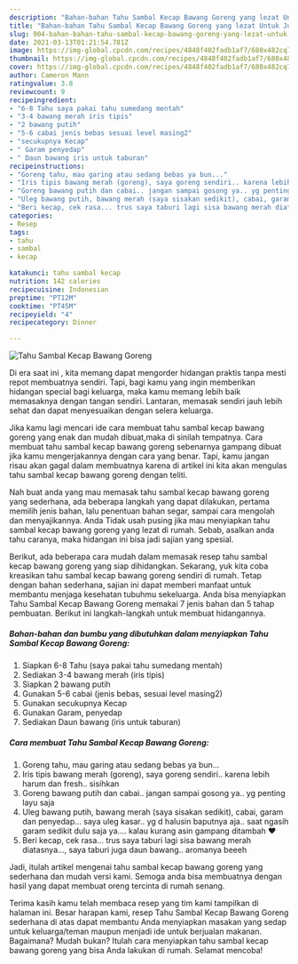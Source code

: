 ```yaml
---
description: "Bahan-bahan Tahu Sambal Kecap Bawang Goreng yang lezat Untuk Jualan"
title: "Bahan-bahan Tahu Sambal Kecap Bawang Goreng yang lezat Untuk Jualan"
slug: 904-bahan-bahan-tahu-sambal-kecap-bawang-goreng-yang-lezat-untuk-jualan
date: 2021-03-13T01:21:54.781Z
image: https://img-global.cpcdn.com/recipes/4848f402fadb1af7/680x482cq70/tahu-sambal-kecap-bawang-goreng-foto-resep-utama.jpg
thumbnail: https://img-global.cpcdn.com/recipes/4848f402fadb1af7/680x482cq70/tahu-sambal-kecap-bawang-goreng-foto-resep-utama.jpg
cover: https://img-global.cpcdn.com/recipes/4848f402fadb1af7/680x482cq70/tahu-sambal-kecap-bawang-goreng-foto-resep-utama.jpg
author: Cameron Mann
ratingvalue: 3.8
reviewcount: 9
recipeingredient:
- "6-8 Tahu saya pakai tahu sumedang mentah"
- "3-4 bawang merah iris tipis"
- "2 bawang putih"
- "5-6 cabai jenis bebas sesuai level masing2"
- "secukupnya Kecap"
- " Garam penyedap"
- " Daun bawang iris untuk taburan"
recipeinstructions:
- "Goreng tahu, mau garing atau sedang bebas ya bun..."
- "Iris tipis bawang merah (goreng), saya goreng sendiri.. karena lebih harum dan fresh.. sisihkan"
- "Goreng bawang putih dan cabai.. jangan sampai gosong ya.. yg penting layu saja"
- "Uleg bawang putih, bawang merah (saya sisakan sedikit), cabai, garam dan penyedap... saya uleg kasar.. yg d halusin baputnya aja.. saat ngasih garam sedikit dulu saja ya.... kalau kurang asin gampang ditambah ❤"
- "Beri kecap, cek rasa... trus saya taburi lagi sisa bawang merah diatasnya..., saya taburi juga daun bawang.. aromanya beeeh"
categories:
- Resep
tags:
- tahu
- sambal
- kecap

katakunci: tahu sambal kecap 
nutrition: 142 calories
recipecuisine: Indonesian
preptime: "PT12M"
cooktime: "PT45M"
recipeyield: "4"
recipecategory: Dinner

---
```



![Tahu Sambal Kecap Bawang Goreng](https://img-global.cpcdn.com/recipes/4848f402fadb1af7/680x482cq70/tahu-sambal-kecap-bawang-goreng-foto-resep-utama.jpg)

Di era  saat ini , kita memang dapat mengorder hidangan praktis tanpa mesti repot membuatnya sendiri. Tapi, bagi kamu yang ingin memberikan hidangan special bagi keluarga, maka kamu memang lebih baik memasaknya dengan tangan sendiri. Lantaran, memasak sendiri jauh lebih sehat dan dapat menyesuaikan dengan selera keluarga.

Jika kamu lagi mencari ide cara membuat tahu sambal kecap bawang goreng yang enak dan mudah dibuat,maka di sinilah tempatnya. Cara membuat tahu sambal kecap bawang goreng  sebenarnya gampang dibuat jika kamu mengerjakannya dengan cara yang benar. Tapi, kamu jangan risau akan gagal dalam membuatnya 
karena di artikel ini kita akan mengulas tahu sambal kecap bawang goreng dengan teliti.  



Nah buat anda yang mau memasak tahu sambal kecap bawang goreng yang sederhana, ada beberapa langkah yang dapat dilakukan, pertama memilih jenis bahan, lalu penentuan bahan segar, sampai cara mengolah dan menyajikannya. Anda Tidak usah pusing jika mau menyiapkan tahu sambal kecap bawang goreng yang lezat di rumah. Sebab, asalkan anda  tahu caranya, maka hidangan ini bisa jadi sajian yang spesial.

Berikut, ada beberapa cara mudah dalam memasak resep tahu sambal kecap bawang goreng yang siap dihidangkan. Sekarang, yuk kita coba kreasikan tahu sambal kecap bawang goreng sendiri di rumah. Tetap dengan bahan sederhana, sajian ini dapat memberi manfaat untuk membantu menjaga kesehatan tubuhmu sekeluarga. Anda bisa menyiapkan Tahu Sambal Kecap Bawang Goreng memakai 7 jenis bahan dan 5 tahap pembuatan. Berikut ini langkah-langkah untuk membuat hidangannya.

<!--inarticleads1-->

##### Bahan-bahan dan bumbu yang dibutuhkan dalam menyiapkan Tahu Sambal Kecap Bawang Goreng:

1. Siapkan 6-8 Tahu (saya pakai tahu sumedang mentah)
1. Sediakan 3-4 bawang merah (iris tipis)
1. Siapkan 2 bawang putih
1. Gunakan 5-6 cabai (jenis bebas, sesuai level masing2)
1. Gunakan secukupnya Kecap
1. Gunakan  Garam, penyedap
1. Sediakan  Daun bawang (iris untuk taburan)




<!--inarticleads2-->

##### Cara membuat Tahu Sambal Kecap Bawang Goreng:

1. Goreng tahu, mau garing atau sedang bebas ya bun...
1. Iris tipis bawang merah (goreng), saya goreng sendiri.. karena lebih harum dan fresh.. sisihkan
1. Goreng bawang putih dan cabai.. jangan sampai gosong ya.. yg penting layu saja
1. Uleg bawang putih, bawang merah (saya sisakan sedikit), cabai, garam dan penyedap... saya uleg kasar.. yg d halusin baputnya aja.. saat ngasih garam sedikit dulu saja ya.... kalau kurang asin gampang ditambah ❤
1. Beri kecap, cek rasa... trus saya taburi lagi sisa bawang merah diatasnya..., saya taburi juga daun bawang.. aromanya beeeh




Jadi, itulah artikel mengenai  tahu sambal kecap bawang goreng  yang sederhana dan mudah versi kami. Semoga anda bisa membuatnya dengan hasil yang dapat membuat oreng tercinta di rumah senang. 

Terima kasih kamu telah membaca resep yang tim kami tampilkan di halaman ini. Besar harapan kami, resep  Tahu Sambal Kecap Bawang Goreng sederhana di atas dapat membantu Anda menyiapkan masakan yang sedap untuk keluarga/teman maupun menjadi ide untuk berjualan makanan. Bagaimana? Mudah bukan? Itulah cara menyiapkan tahu sambal kecap bawang goreng yang bisa Anda lakukan di rumah. Selamat mencoba!

